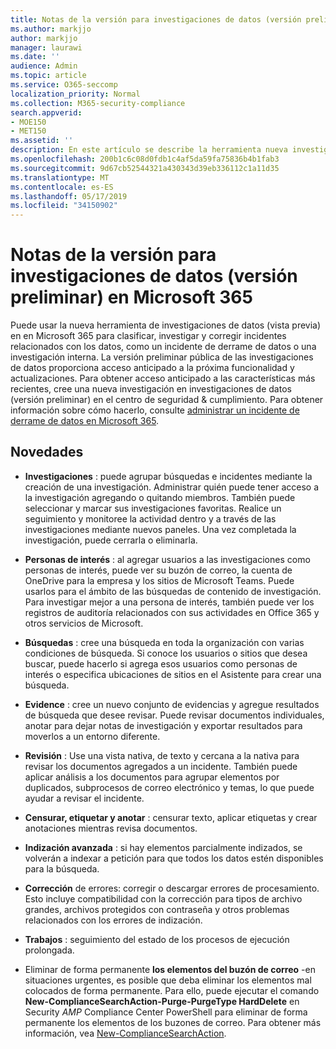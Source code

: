 ```yaml
---
title: Notas de la versión para investigaciones de datos (versión preliminar) en Microsoft 365
ms.author: markjjo
author: markjjo
manager: laurawi
ms.date: ''
audience: Admin
ms.topic: article
ms.service: O365-seccomp
localization_priority: Normal
ms.collection: M365-security-compliance
search.appverid:
- MOE150
- MET150
ms.assetid: ''
description: En este artículo se describe la herramienta nueva investigación de datos (versión preliminar) en Microsoft 365.
ms.openlocfilehash: 200b1c6c08d0fdb1c4af5da59fa75836b4b1fab3
ms.sourcegitcommit: 9d67cb52544321a430343d39eb336112c1a11d35
ms.translationtype: MT
ms.contentlocale: es-ES
ms.lasthandoff: 05/17/2019
ms.locfileid: "34150902"
---
```

# <a name="release-notes-for-data-investigations-preview-in-microsoft-365"></a>Notas de la versión para investigaciones de datos (versión preliminar) en Microsoft 365

Puede usar la nueva herramienta de investigaciones de datos (vista previa) en en Microsoft 365 para clasificar, investigar y corregir incidentes relacionados con los datos, como un incidente de derrame de datos o una investigación interna. La versión preliminar pública de las investigaciones de datos proporciona acceso anticipado a la próxima funcionalidad y actualizaciones. Para obtener acceso anticipado a las características más recientes, cree una nueva investigación en investigaciones de datos (versión preliminar) en el centro de seguridad & cumplimiento. Para obtener información sobre cómo hacerlo, consulte [administrar un incidente de derrame de datos en Microsoft 365](manage-data-spillage-incidents.md).

## <a name="whats-new"></a>Novedades 

- **Investigaciones** : puede agrupar búsquedas e incidentes mediante la creación de una investigación. Administrar quién puede tener acceso a la investigación agregando o quitando miembros.  También puede seleccionar y marcar sus investigaciones favoritas. Realice un seguimiento y monitoree la actividad dentro y a través de las investigaciones mediante nuevos paneles. Una vez completada la investigación, puede cerrarla o eliminarla.

- **Personas de interés** : al agregar usuarios a las investigaciones como personas de interés, puede ver su buzón de correo, la cuenta de OneDrive para la empresa y los sitios de Microsoft Teams. Puede usarlos para el ámbito de las búsquedas de contenido de investigación. Para investigar mejor a una persona de interés, también puede ver los registros de auditoría relacionados con sus actividades en Office 365 y otros servicios de Microsoft.

- **Búsquedas** : cree una búsqueda en toda la organización con varias condiciones de búsqueda. Si conoce los usuarios o sitios que desea buscar, puede hacerlo si agrega esos usuarios como personas de interés o especifica ubicaciones de sitios en el Asistente para crear una búsqueda. 

- **Evidence** : cree un nuevo conjunto de evidencias y agregue resultados de búsqueda que desee revisar. Puede revisar documentos individuales, anotar para dejar notas de investigación y exportar resultados para moverlos a un entorno diferente. 

- **Revisión** : Use una vista nativa, de texto y cercana a la nativa para revisar los documentos agregados a un incidente. También puede aplicar análisis a los documentos para agrupar elementos por duplicados, subprocesos de correo electrónico y temas, lo que puede ayudar a revisar el incidente. 

- **Censurar, etiquetar y anotar** : censurar texto, aplicar etiquetas y crear anotaciones mientras revisa documentos.
  
- **Indización avanzada** : si hay elementos parcialmente indizados, se volverán a indexar a petición para que todos los datos estén disponibles para la búsqueda.

- **Corrección** de errores: corregir o descargar errores de procesamiento. Esto incluye compatibilidad con la corrección para tipos de archivo grandes, archivos protegidos con contraseña y otros problemas relacionados con los errores de indización. 

- **Trabajos** : seguimiento del estado de los procesos de ejecución prolongada.

- Eliminar de forma permanente **los elementos del buzón de correo** -en situaciones urgentes, es posible que deba eliminar los elementos mal colocados de forma permanente. Para ello, puede ejecutar el comando **New-ComplianceSearchAction-Purge-PurgeType HardDelete** en Security _AMP_ Compliance Center PowerShell para eliminar de forma permanente los elementos de los buzones de correo. Para obtener más información, vea [New-ComplianceSearchAction](https://docs.microsoft.com/powershell/module/exchange/policy-and-compliance-content-search/new-compliancesearchaction).
